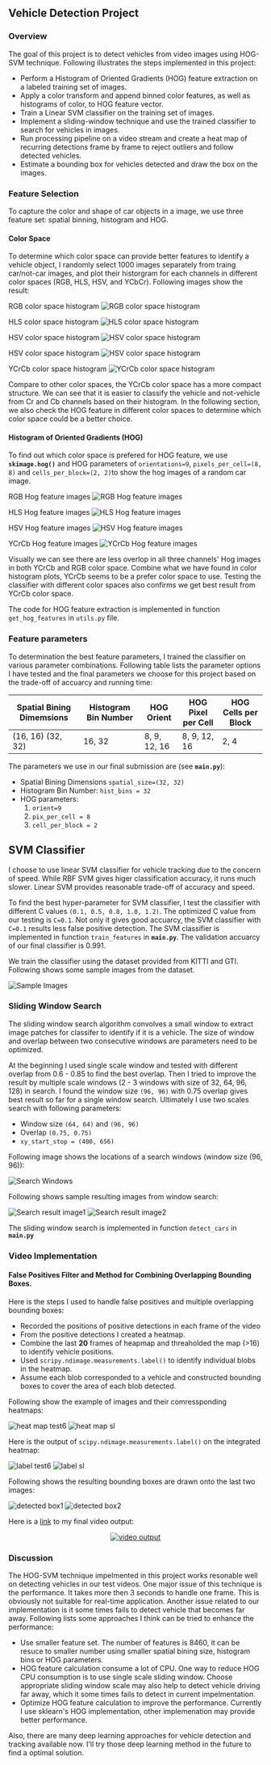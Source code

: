 ## Vehicle Detection Project

### Overview

The goal of this project is to detect vehicles from video images using HOG-SVM technique. Following illustrates the steps implemented in this project:

* Perform a Histogram of Oriented Gradients (HOG) feature extraction on a labeled training set of images. 
* Apply a color transform and append binned color features, as well as histograms of color, to HOG feature vector. 
* Train a Linear SVM classifier on the training set of images.
* Implement a sliding-window technique and use the trained classifier to search for vehicles in images.
* Run processing pipeline on a video stream and create a heat map of recurring detections frame by frame to reject outliers and follow detected vehicles.
* Estimate a bounding box for vehicles detected and draw the box on the images.

### Feature Selection

To capture the color and shape of car objects in a image, we use three feature set: spatial binning, histogram and HOG.

#### **Color Space**

To determine which color space can provide better features to identify a vehicle object, I randomly select 1000 images separately from traing car/not-car images, and plot their historgram for each channels in different color spaces (RGB, HLS, HSV, and YCbCr). Following images show the result:

RGB color space histogram
![RGB color space histogram](output_images/hist_rgb.png)

HLS color space histogram
![HLS color space histogram](output_images/hist_hls.png)

HSV color space histogram
![HSV color space histogram](output_images/hist_hsv.png)

HSV color space histogram
![HSV color space histogram](output_images/hist_hsv.png)

YCrCb color space histogram
![YCrCb color space histogram](output_images/hist_ycrcb.png)

Compare to other color spaces, the YCrCb color space has a more compact structure. We can see that it is easier to classify the vehicle and not-vehicle from Cr and Cb channels based on their histogram. In the following section, we also check the HOG feature in different color spaces to determine which color space could be a better choice.

#### **Histogram of Oriented Gradients (HOG)**

To find out which color space is prefered for HOG feature, we use **`skimage.hog()`** and HOG parameters of `orientations=9`, `pixels_per_cell=(8, 8)` and `cells_per_block=(2, 2)`to show the hog images of a random car image.

RGB Hog feature images
![RGB Hog feature images](output_images/hog_images_rgb.png)

HLS Hog feature images
![HLS Hog feature images](output_images/hog_images_hls.png)

HSV Hog feature images
![HSV Hog feature images](output_images/hog_images_hsv.png)

YCrCb Hog feature images
![YCrCb Hog feature images](output_images/hog_images_ycrcb.png)

Visually we can see there are less overlop in all three channels' Hog images in both YCrCb and RGB color space. Combine what we have found in color histogram plots, YCrCb seems to be a prefer color space to use. Testing the classifier with different color spaces also confirms we get best result from YCrCb color space.

The code for HOG feature extraction is implemented in function `get_hog_features` in `utils.py` file.

### Feature parameters

To determination the best feature parameters, I trained the classifier on various parameter combinations. Following table lists the parameter options I have tested and the final parameters we choose for this project based on the trade-off of accuarcy and running time:

Spatial Bining Dimemsions | Histogram Bin Number | HOG Orient | HOG Pixel per Cell | HOG Cells per Block
--------------------------| -------------------- | ---------- | ------------------ | ------------------- 
(16, 16) (32, 32) | 16, 32 | 8, 9, 12, 16 | 8, 9, 12, 16 | 2, 4 

The parameters we use in our final submission are (see **`main.py`**):

* Spatial Bining Dimensions `spatial_size=(32, 32)`
* Histogram Bin Number: `hist_bins = 32`
* HOG parameters:
	1. `orient=9`
	2. `pix_per_cell = 8`
	3. `cell_per_block = 2`
	

## SVM Classifier

I choose to use linear SVM classifier for vehicle tracking due to the concern of speed. While RBF SVM gives higer classification accuracy, it runs much slower. Linear SVM provides reasonable trade-off of accuracy and speed.

To find the best hyper-parameter for SVM classifier, I test the classifier with different C values `(0.1, 0.5, 0.8, 1.0, 1.2)`. The optimized C value from our testing is `C=0.1`. Not only it gives good accuarcy, the SVM classifier with `C=0.1` results less false positive detection. The SVM classifier is implemented in function `train_features` in **`main.py`**. The validation accuarcy of our final classifier is 0.991.

We train the classifier using the dataset provided from KITTI and GTI. Following shows some sample images from the dataset.

![Sample Images](output_images/car_notcar_images.png)


### Sliding Window Search

The sliding window search algorithm convolves a small window to extract image patches for classifer to identify if it is a vehicle. The size of window and overlap between two consecutive windows are parameters need to be optimized.

At the beginning I used single scale window and tested with different overlap from 0.6 - 0.85 to find the best overlap. Then I tried to improve the result by multiple scale windows (2 - 3 windows with size of 32, 64, 96, 128) in search. I found the window size `(96, 96)` with 0.75 overlap gives best result so far for a single window search. Ultimately  I use two scales search with following parameters:

* Window size `(64, 64)` and `(96, 96)`
* Overlap `(0.75, 0.75)`
* `xy_start_stop = (400, 656)`

Following image shows the locations of a search windows (window size (96, 96)):

![Search Windows](output_images/sliding_win.png)

Following shows sample resulting images from window search:

![Search result image1](output_images/test6_win.png)
![Search result image2](output_images/sl2_image_wins.png)

The sliding window search is implemented in function `detect_cars` in **`main.py`**

### Video Implementation

#### False Positives Filter and Method for Combining Overlapping Bounding Boxes.

Here is the steps I used to handle false positives and multiple overlapping bounding boxes:

* Recorded the positions of positive detections in each frame of the video
* From the positive detections I created a heatmap.
* Combine the last **20** frames of heapmap and threaholded the map (>16) to identify vehicle positions.
* Used `scripy.ndimage.measurements.label()` to identify individual blobs in the heatmap.
* Assume each blob corresponded to a vehicle and constructed bounding boxes to cover the area of each blob detected.

Following show the example of images and their comressponding heatmaps:

![heat map test6](output_images/test6_heat.png)
![heat map sl](output_images/sl2_image_heat.png)

Here is the output of `scipy.ndimage.measurements.label()` on the integrated heatmap:

![label test6](output_images/test6_labelbox.png)
![label sl](output_images/sl2_image_labelbox.png)

Following shows the resulting bounding boxes are drawn onto the last two images:

![detected box1](output_images/test6_cars.png)
![detected box2](output_images/sl2_cars.png)


Here is a [link](https://youtu.be/VwN4QoCyFlQ) to my final video output:

<p align="center">
    <a href="https://www.youtube.com/watch?v=VwN4QoCyFlQ">
        <img src="https://img.youtube.com/vi/VwN4QoCyFlQ/0.jpg" alt="video output">
    </a>
</p>


### Discussion

The HOG-SVM technique impelmented in this project works resonable well on detecting vehicles in our test videos. One major issue of this technique is the performance. It takes more then 3 seconds to handle one frame. This is obviously not suitable for real-time application. Another issue related to our implementation is it some times fails to detect vehicle that becomes far away. Following lists some approaches I think can be tried to enhance the performance:

* Use smaller feature set. The number of features is 8460, it can be resuce to smaller number using smaller spatial bining size, histogram bins or HOG parameters.
* HOG feature calculation consume a lot of CPU. One way to reduce HOG CPU consumption is to use single scale sliding window. Choose appropriate sliding window scale may also help to detect vehicle driving far away, which it some times fails to detect in current impelmentation.
* Optimize HOG feature calculation to improve the performance. Currently I use sklearn's HOG implementation, other implemenation may provide better performance.

Also, there are many deep learning approaches for vehicle detection and tracking available now. I'll try those deep learning method in the future to find a optimal solution.



